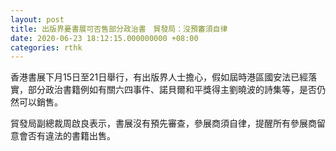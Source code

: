 ```yaml
---
layout: post
title: 出版界憂書展可否售部分政治書　貿發局：沒預審須自律
date: 2020-06-23 18:12:15.000000000 +08:00
categories: rthk
---
```


香港書展下月15日至21日舉行，有出版界人士擔心，假如屆時港區國安法已經落實，部分政治書籍例如有關六四事件、諾貝爾和平獎得主劉曉波的詩集等，是否仍然可以銷售。

貿發局副總裁周啟良表示，書展沒有預先審查，參展商須自律，提醒所有參展商留意會否有違法的書籍出售。
